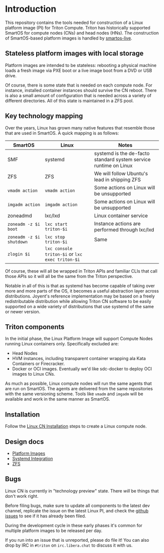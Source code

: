 <!--
    This Source Code Form is subject to the terms of the Mozilla Public
    License, v. 2.0. If a copy of the MPL was not distributed with this
    file, You can obtain one at http://mozilla.org/MPL/2.0/.
-->

<!--
    Copyright 2021 Joyent, Inc
-->

# Introduction

This repository contains the tools needed for construction of a Linux platform
image (PI) for Triton Compute.  Triton has historically supported SmartOS for
compute nodes (CNs) and head nodes (HNs).  The construction of SmartOS-based
platform images is handled by [smartos-live][smartos-live].

[smartos-live]: https://github.com/joyent/smartos-live

## Stateless platform images with local storage

Platform images are intended to be stateless: rebooting a physical machine loads
a fresh image via PXE boot or a live image boot from a DVD or USB drive.

Of course, there is some state that is needed on each compute node.  For
instance, installed container instances should survive the CN reboot.  There is
also a small amount of configuration that is needed across a variety of
different directories.  All of this state is maintained in a ZFS pool.

## Key technology mapping

Over the years, Linux has grown many native features that resemble those that
are used in SmartOS.  A quick mapping is as follows:

| SmartOS                  | Linux                 | Notes                                                                |
|--------------------------|-----------------------|----------------------------------------------------------------------|
| SMF                      | systemd               | systemd is the de-facto standard system service runtime on Linux     |
| ZFS                      | ZFS                   | We will follow Ubuntu's lead in shipping ZFS                         |
| `vmadm action`           | `vmadm action`        | Some actions on Linux will be unsupported                            |
| `imgadm action`          | `imgadm action`       | Some actions on Linux will be unsupported                            |
| zoneadmd                 | lxc/lxd               | Linux container service                                              |
| `zoneadm -z $i boot`     | `lxc start triton-$i` | Instance actions are performed through lxc/lxd                       |
| `zoneadm -z $i shutdown` | `lxc stop triton-$i`  | Same                                                                 |
| `zlogin $i`              | `lxc console triton-$i` or `lxc exec triton-$i` | |

Of course, these will all be wrapped in Triton APIs and familiar CLIs that call
those APIs so it will all be the same from the Triton perspective.

Notable in all of this is that as systemd has become capable of taking over more
and more parts of the OS, it becomes a useful abstraction layer across
distributions.  Joyent's reference implementation may be based on a freely
redistributable distribution while allowing Triton CN software to be easily
supported on a wide variety of distributions that use systemd of the same or
newer version.

## Triton components

In the initial phase, the Linux Platform Image will support Compute Nodes
running Linux containers only.  Specifically excluded are:

* Head Nodes
* HVM instances, including transparent container wrapping ala Kata Containers or
  Firecracker.
* Docker or OCI images. Eventually we'd like sdc-docker to deploy OCI images to
  Linux CNs.

As much as possible, Linux compute nodes will run the same agents that are run
on SmartOS.  The agents are delivered from the same repositories with the same
versioning scheme.  Tools like `vmadm` and `imgadm` will be available and work
in the same manner as SmartOS.

## Installation

Follow the [Linux CN Installation](5-triton-updates.md) steps to create a Linux
compute node.

## Design docs

* [Platform Images](2-platform-image.md)
* [Systemd Integration](3-systemd-integration.md)
* [ZFS](4-zfs.md)

## Bugs

Linux CN is currently in "technology preview" state. There *will* be things
that don't work right.

Before filing bugs, make sure to update all components to the latest dev
channel, replicate the issue on the latest Linux PI, and check the
[github issues][gh-issues] to see if it has already been filed.

During the development cycle in these early phases it's common for multiple
platform images to be released per day.

If you run into an issue that is unreported, please do file it! You can also
drop by IRC in `#triton` on `irc.libera.chat` to discuss it with us.

[gh-issues]: https://github.com/joyent/linux-live/issues
